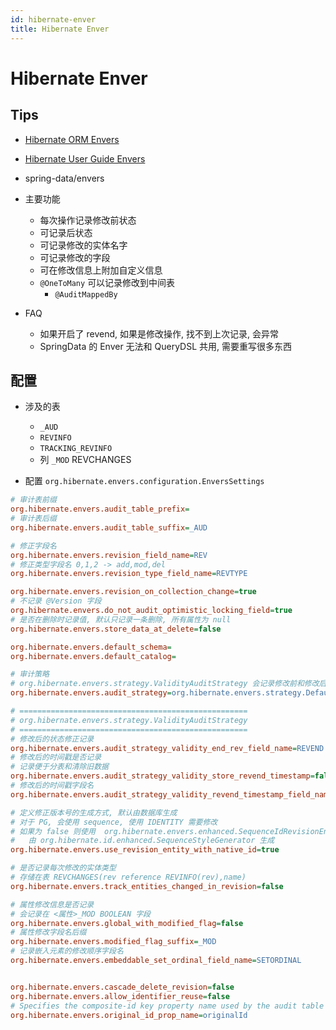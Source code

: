 ```yaml
---
id: hibernate-enver
title: Hibernate Enver
---
```


# Hibernate Enver

## Tips
* [Hibernate ORM Envers](http://hibernate.org/orm/envers/)
* [Hibernate User Guide Envers](http://docs.jboss.org/hibernate/orm/current/userguide/html_single/Hibernate_User_Guide.html#envers)
* spring-data/envers

* 主要功能
  * 每次操作记录修改前状态
  * 可记录后状态
  * 可记录修改的实体名字
  * 可记录修改的字段
  * 可在修改信息上附加自定义信息
  * `@OneToMany` 可以记录修改到中间表
    * `@AuditMappedBy`
* FAQ
  * 如果开启了 revend, 如果是修改操作, 找不到上次记录, 会异常
  * SpringData 的 Enver 无法和 QueryDSL 共用, 需要重写很多东西


## 配置

* 涉及的表
  * `_AUD`
  * `REVINFO`
  * `TRACKING_REVINFO`
  * 列 `_MOD`
  REVCHANGES

* 配置 `org.hibernate.envers.configuration.EnversSettings`

```ini
# 审计表前缀
org.hibernate.envers.audit_table_prefix=
# 审计表后缀
org.hibernate.envers.audit_table_suffix=_AUD

# 修正字段名
org.hibernate.envers.revision_field_name=REV
# 修正类型字段名 0,1,2 -> add,mod,del
org.hibernate.envers.revision_type_field_name=REVTYPE

org.hibernate.envers.revision_on_collection_change=true
# 不记录 @Version 字段
org.hibernate.envers.do_not_audit_optimistic_locking_field=true
# 是否在删除时记录值, 默认只记录一条删除, 所有属性为 null
org.hibernate.envers.store_data_at_delete=false

org.hibernate.envers.default_schema=
org.hibernate.envers.default_catalog=

# 审计策略
# org.hibernate.envers.strategy.ValidityAuditStrategy 会记录修改前和修改后的信息
org.hibernate.envers.audit_strategy=org.hibernate.envers.strategy.DefaultAuditStrategy

# ===================================================
# org.hibernate.envers.strategy.ValidityAuditStrategy
# ===================================================
# 修改后的状态修正记录
org.hibernate.envers.audit_strategy_validity_end_rev_field_name=REVEND
# 修改后的时间戳是否记录
# 记录便于分表和清除旧数据
org.hibernate.envers.audit_strategy_validity_store_revend_timestamp=false
# 修改后的时间戳字段名
org.hibernate.envers.audit_strategy_validity_revend_timestamp_field_name=REVEND_TSTMP

# 定义修正版本号的生成方式, 默认由数据库生成
# 对于 PG, 会使用 sequence, 使用 IDENTITY 需要修改
# 如果为 false 则使用  org.hibernate.envers.enhanced.SequenceIdRevisionEntity
#   由 org.hibernate.id.enhanced.SequenceStyleGenerator 生成
org.hibernate.envers.use_revision_entity_with_native_id=true

# 是否记录每次修改的实体类型
# 存储在表 REVCHANGES(rev reference REVINFO(rev),name)
org.hibernate.envers.track_entities_changed_in_revision=false

# 属性修改信息是否记录
# 会记录在 <属性>_MOD BOOLEAN 字段
org.hibernate.envers.global_with_modified_flag=false
# 属性修改字段名后缀
org.hibernate.envers.modified_flag_suffix=_MOD
# 记录嵌入元素的修改顺序字段名
org.hibernate.envers.embeddable_set_ordinal_field_name=SETORDINAL


org.hibernate.envers.cascade_delete_revision=false
org.hibernate.envers.allow_identifier_reuse=false
# Specifies the composite-id key property name used by the audit table mappings.
org.hibernate.envers.original_id_prop_name=originalId
```

<!--
https://javers.org/
https://github.com/javers/javers


@Audited
@javax.persistence.OrderColumn
@CollectionId
AuditJoinTable
AuditMappedBy
